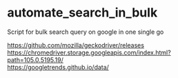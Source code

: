# automate_search_in_bulk
Script for bulk search query on google in one single go

https://github.com/mozilla/geckodriver/releases  
https://chromedriver.storage.googleapis.com/index.html?path=105.0.5195.19/  
https://googletrends.github.io/data/
